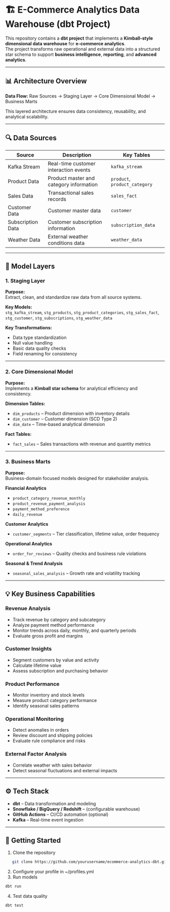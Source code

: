 # 🏗️ E-Commerce Analytics Data Warehouse (dbt Project)

This repository contains a **dbt project** that implements a **Kimball-style dimensional data warehouse** for **e-commerce analytics**.  
The project transforms raw operational and external data into a structured star schema to support **business intelligence**, **reporting**, and **advanced analytics**.

---

## 📊 Architecture Overview

**Data Flow:**
Raw Sources → Staging Layer → Core Dimensional Model → Business Marts


This layered architecture ensures data consistency, reusability, and analytical scalability.

---

## 🔍 Data Sources

| **Source**          | **Description**                           | **Key Tables**        |
|----------------------|-------------------------------------------|------------------------|
| Kafka Stream         | Real-time customer interaction events     | `kafka_stream`         |
| Product Data         | Product master and category information   | `product`, `product_category` |
| Sales Data           | Transactional sales records               | `sales_fact`           |
| Customer Data        | Customer master data                      | `customer`             |
| Subscription Data    | Customer subscription information         | `subscription_data`    |
| Weather Data         | External weather conditions data          | `weather_data`         |

---

## 🧱 Model Layers

### 1. **Staging Layer**
**Purpose:**  
Extract, clean, and standardize raw data from all source systems.

**Key Models:**  
`stg_kafka_stream`, `stg_products`, `stg_product_categories`, `stg_sales_fact`, `stg_customer`, `stg_subscriptions`, `stg_weather_data`

**Key Transformations:**
- Data type standardization  
- Null value handling  
- Basic data quality checks  
- Field renaming for consistency  

---

### 2. **Core Dimensional Model**
**Purpose:**  
Implements a **Kimball star schema** for analytical efficiency and consistency.

**Dimension Tables:**
- `dim_products` – Product dimension with inventory details  
- `dim_customer` – Customer dimension (SCD Type 2)  
- `dim_date` – Time-based analytical dimension  

**Fact Tables:**
- `fact_sales` – Sales transactions with revenue and quantity metrics  

---

### 3. **Business Marts**
**Purpose:**  
Business-domain focused models designed for stakeholder analysis.

**Financial Analytics**
- `product_category_revenue_monthly`  
- `product_revenue_payment_analysis`  
- `payment_method_preference`  
- `daily_revenue`  

**Customer Analytics**
- `customer_segments` – Tier classification, lifetime value, order frequency  

**Operational Analytics**
- `order_for_reviews` – Quality checks and business rule violations  

**Seasonal & Trend Analysis**
- `seasonal_sales_analysis` – Growth rate and volatility tracking  

---

## 💡 Key Business Capabilities

### Revenue Analysis
- Track revenue by category and subcategory  
- Analyze payment method performance  
- Monitor trends across daily, monthly, and quarterly periods  
- Evaluate gross profit and margins  

### Customer Insights
- Segment customers by value and activity  
- Calculate lifetime value  
- Assess subscription and purchasing behavior  

### Product Performance
- Monitor inventory and stock levels  
- Measure product category performance  
- Identify seasonal sales patterns  

### Operational Monitoring
- Detect anomalies in orders  
- Review discount and shipping policies  
- Evaluate rule compliance and risks  

### External Factor Analysis
- Correlate weather with sales behavior  
- Detect seasonal fluctuations and external impacts  

---

## ⚙️ Tech Stack

- **dbt** – Data transformation and modeling  
- **Snowflake / BigQuery / Redshift** – (configurable warehouse)  
- **GitHub Actions** – CI/CD automation (optional)  
- **Kafka** – Real-time event ingestion  

---

## 🚀 Getting Started

1. Clone the repository  
```bash
   git clone https://github.com/yourusername/ecommerce-analytics-dbt.git
```
2. Configure your profile in ~/profiles.yml
3. Run models
```bash
dbt run
```
4. Test data quality
```bash
dbt test
```

